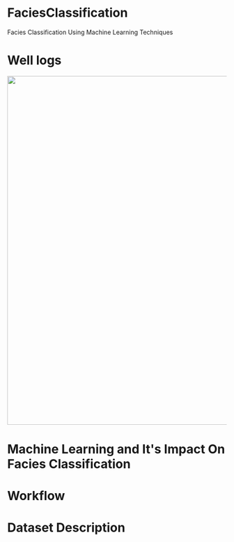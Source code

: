 # FaciesClassification

Facies Classification Using Machine Learning Techniques

# Well logs 

<img src="https://user-images.githubusercontent.com/65777681/93685917-6d00a600-fa78-11ea-8dec-85626d352cb2.PNG" width="800">

# Machine Learning and It's Impact On Facies Classification


# Workflow


# Dataset Description
